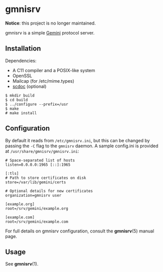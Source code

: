 # gmnisrv

**Notice**: this project is no longer maintained.

gmnisrv is a simple [Gemini](https://gemini.circumlunar.space) protocol server.

## Installation

Dependencies:

- A C11 compiler and a POSIX-like system
- OpenSSL
- Mailcap (for /etc/mime.types)
- [scdoc](https://git.sr.ht/~sircmpwn/scdoc) (optional)

```
$ mkdir build
$ cd build
$ ../configure --prefix=/usr
$ make
# make install
```

## Configuration

By default it reads from `/etc/gmnisrv.ini`, but this can be changed by passing
the `-C` flag to the `gmnisrv` daemon. A sample config.ini is provided at
`/usr/share/gmnisrv/gmnisrv.ini`:

```
# Space-separated list of hosts
listen=0.0.0.0:1965 [::]:1965

[:tls]
# Path to store certificates on disk
store=/var/lib/gemini/certs

# Optional details for new certificates
organization=gmnisrv user

[example.org]
root=/srv/gemini/example.org

[example.com]
root=/srv/gemini/example.com
```

For full details on gmnisrv configuration, consult the **gmnisrv**(5) manual
page.

## Usage

See **gmnisrv**(1).
